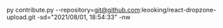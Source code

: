 py contribute.py --repository=git@github.com:leooking/react-dropzone-upload.git -sd="2021/08/01, 18:54:33" -nw